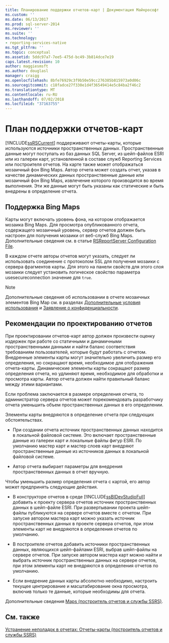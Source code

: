 ```yaml
---
title: Планирование поддержки отчетов-карт | Документация Майкрософт
ms.custom: ''
ms.date: 06/13/2017
ms.prod: sql-server-2014
ms.reviewer: ''
ms.suite: ''
ms.technology:
- reporting-services-native
ms.tgt_pltfrm: ''
ms.topic: conceptual
ms.assetid: 5ddc97a7-7ee5-475d-bc49-3b814dce7e19
caps.latest.revision: 10
author: maggiesmsft
ms.author: douglasl
manager: craigg
ms.openlocfilehash: 8bfe76929c3f9b50e59cc276385b815973a0d06c
ms.sourcegitcommit: c18fadce27f330e1d4f36549414e5c84ba2f46c2
ms.translationtype: MT
ms.contentlocale: ru-RU
ms.lasthandoff: 07/02/2018
ms.locfileid: "37163755"
---
```

# <a name="plan-for-map-report-support"></a>План поддержки отчетов-карт
  [!INCLUDE[ssRSCurrent](../includes/ssrscurrent-md.md)] поддерживают отчеты-карты, которые используются источники пространственных данных. Пространственные данные могут поступать из баз данных SQL Server, из шейп-файлов ESRI или из галереи карт, установленной в составе служб Reporting Services или построителя отчетов. На карте также может отображаться мозаичный фон Bing Maps. Автор отчета может создать отчет, указав в качестве динамических данных пространственные данные или мозаичный фон Bing Maps, извлечение которого производится во время выполнения. Эти же данные могут быть указаны как статические и быть внедрены в определение отчета.  
  
## <a name="support-for-bing-maps"></a>Поддержка Bing Maps  
 Карты могут включать уровень фона, на котором отображается мозаика Bing Maps. Для просмотра опубликованного отчета, содержащего мозаичный уровень, сервер отчетов должен быть настроен для получения мозаики от веб-служб Bing Maps. Дополнительные сведения см. в статье [RSReportServer Configuration File](report-server/rsreportserver-config-configuration-file.md).  
  
 В каждом отчете авторы отчетов могут указать, следует ли использовать соединение с протоколом SSL для получения мозаики с сервера фрагментов карты. Для этого на панели свойств для этого слоя мозаики следует установить логическое свойство параметра usesecureconnection значение для `true`.  
  
> [!NOTE]  
>  Дополнительные сведения об использовании в отчете мозаичных элементов Bing Map см. в разделах [Дополнительные условия использования](http://go.microsoft.com/fwlink/?LinkId=151371) и [Заявление о конфиденциальности](http://go.microsoft.com/fwlink/?LinkId=151372).  
  
## <a name="report-design-recommendations"></a>Рекомендации по проектированию отчетов  
 При проектировании отчетов-карт автор должен произвести оценку издержек при работе со статичными и динамичными пространственными данными и найти баланс соответствия требованиям пользователей, которые будут работать с отчетом. Внедренные элементы карты могут значительно увеличить размер его определения, но сокращают время, необходимое для отображения отчета-карты. Динамические элементы карты сокращают размер определения отчета, но удлиняют время, необходимое для обработки и просмотра карты. Автор отчета должен найти правильный баланс между этими вариантами.  
  
 Если проблема заключается в размере определения отчета, то администратор сервера отчетов может порекомендовать разработчику отчета уменьшить объем пространственных данных в его определении.  
  
 Элементы карты внедряются в определение отчета при следующих обстоятельствах.  
  
-   При создании отчета источник пространственных данных находится в локальной файловой системе. Это включает пространственные данные из галереи карт и локальные файлы фигур ESRI. По умолчанию мастер карт и мастер слоев карт внедряют пространственные данные из источников данных в локальной файловой системе.  
  
-   Автор отчета выбирает параметры для внедрения пространственных данных в отчет вручную.  
  
 Чтобы уменьшить размер определения отчета с картой, его автор может предпринять следующие действия.  
  
-   В конструкторе отчетов в среде [!INCLUDE[ssBIDevStudioFull](../includes/ssbidevstudiofull-md.md)] добавить к проекту сервера отчетов источник пространственных данных в шейп-файле ESRI. При развертывании проекта шейп-файлы публикуются на сервере отчетов вместе с отчетом. При запуске автором мастера карт можно указать источник пространственных данных в проекте сервера отчетов, при этом элементы карт не внедряются в определения отчетов по умолчанию.  
  
-   В построителе отчетов добавить источники пространственных данных, являющихся шейп-файлами ESRI, выбрав шейп-файлы на сервере отчетов. При запуске автором мастера карт можно найти и выбрать источник пространственных данных на сервере отчетов, при этом элементы карт не внедряются в определения отчетов по умолчанию.  
  
-   Если внедрение данных карты абсолютно необходимо, настроить текущее центрирование и масштабирование окна просмотра, включив только те данные, которые необходимы для отчета.  
  
 Дополнительные сведения [Maps &#40;построитель отчетов и службы SSRS&#41;](report-design/maps-report-builder-and-ssrs.md).  
  
## <a name="see-also"></a>См. также  
 [Устранение неполадок в отчетах: Отчеты-карты &#40;построитель отчетов и службы SSRS&#41;](report-design/troubleshoot-reports-map-reports-report-builder-and-ssrs.md)  
  
  
